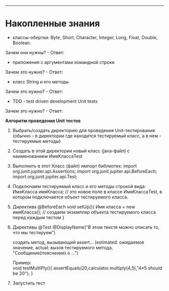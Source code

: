 
------------------------------

# Накопленные знания

- классы-обертки: Byte, Short, Character, Integer, Long, Float, Double, Boolean.

Зачем они нужны? - Ответ:  

- приложения с аргументами командной строки

Зачем это нужно? - Ответ: 

- класс String и его методы

Зачем это нужно? - Ответ: 

- TDD - test driven development
  Unit tests

Зачем это нужно? - Ответ:


**Алгоритм проведения Unit тестов**
1. Выбрать/создать директорию для проведения Unit-тестирования (обычно - в директории где
   находится тестируемый класс, а в нем - тестируемые методы)

2. Создать в этой директории новый класс (java-файл) с наименованием ИмяКлассаTest

3. Выполнить в этот Класс (файл) импорт библиотек:
   import org.junit.jupiter.api.Assertions;
   import org.junit.jupiter.api.BeforeEach;
   import org.junit.jupiter.api.Test;

4. Подключаем тестируемый класс и его методы строкой вида:
   ИмяКласса имяКласса; // это новое поле в классе ИмяКлассаTest, в котором подключается объект тестируемого класса.

5. Директива
   @BeforeEach
   void setUp(){
   Имя класса = new имяKласса(); // создаем экземпляр объекта тестируемого класса перед каждым тестом
   }

6. Директивы
   @Test
   @DisplayName("В этом тексте можно описать то, что мы тестируем")

   создать метод, вызывающий 
   assert... (estimated: ожидаемое значение, actual: вызов тестируемого метода, "Сообщение(пояснение) о ...")

   Пример:   
   void testMultiPly(){
   assertEquals(20,calculator.multiply(4,5),"4*5 should be 20");
   }

7. Запустить тест

